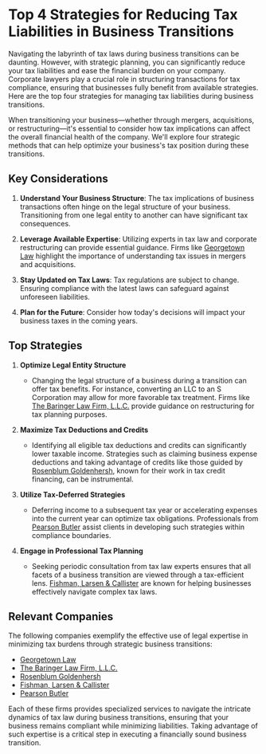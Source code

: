 # Top 4 Strategies for Reducing Tax Liabilities in Business Transitions

Navigating the labyrinth of tax laws during business transitions can be daunting. However, with strategic planning, you can significantly reduce your tax liabilities and ease the financial burden on your company. Corporate lawyers play a crucial role in structuring transactions for tax compliance, ensuring that businesses fully benefit from available strategies. Here are the top four strategies for managing tax liabilities during business transitions.

When transitioning your business—whether through mergers, acquisitions, or restructuring—it's essential to consider how tax implications can affect the overall financial health of the company. We'll explore four strategic methods that can help optimize your business's tax position during these transitions.

## Key Considerations

1. **Understand Your Business Structure**: The tax implications of business transactions often hinge on the legal structure of your business. Transitioning from one legal entity to another can have significant tax consequences.

2. **Leverage Available Expertise**: Utilizing experts in tax law and corporate restructuring can provide essential guidance. Firms like [Georgetown Law](/dir/georgetown_law) highlight the importance of understanding tax issues in mergers and acquisitions.

3. **Stay Updated on Tax Laws**: Tax regulations are subject to change. Ensuring compliance with the latest laws can safeguard against unforeseen liabilities.

4. **Plan for the Future**: Consider how today's decisions will impact your business taxes in the coming years.

## Top Strategies

1. **Optimize Legal Entity Structure**
   - Changing the legal structure of a business during a transition can offer tax benefits. For instance, converting an LLC to an S Corporation may allow for more favorable tax treatment. Firms like [The Baringer Law Firm, L.L.C.](/dir/the_baringer_law_firm_llc) provide guidance on restructuring for tax planning purposes.

2. **Maximize Tax Deductions and Credits**
   - Identifying all eligible tax deductions and credits can significantly lower taxable income. Strategies such as claiming business expense deductions and taking advantage of credits like those guided by [Rosenblum Goldenhersh](/dir/rosenblum_goldenhersh), known for their work in tax credit financing, can be instrumental.

3. **Utilize Tax-Deferred Strategies**
   - Deferring income to a subsequent tax year or accelerating expenses into the current year can optimize tax obligations. Professionals from [Pearson Butler](/dir/pearson_butler) assist clients in developing such strategies within compliance boundaries.

4. **Engage in Professional Tax Planning**
   - Seeking periodic consultation from tax law experts ensures that all facets of a business transition are viewed through a tax-efficient lens. [Fishman, Larsen & Callister](/dir/fishman_larsen__callister) are known for helping businesses effectively navigate complex tax laws.

## Relevant Companies

The following companies exemplify the effective use of legal expertise in minimizing tax burdens through strategic business transitions:

- [Georgetown Law](/dir/georgetown_law)
- [The Baringer Law Firm, L.L.C.](/dir/the_baringer_law_firm_llc)
- [Rosenblum Goldenhersh](/dir/rosenblum_goldenhersh)
- [Fishman, Larsen & Callister](/dir/fishman_larsen__callister)
- [Pearson Butler](/dir/pearson_butler)

Each of these firms provides specialized services to navigate the intricate dynamics of tax law during business transitions, ensuring that your business remains compliant while minimizing liabilities. Taking advantage of such expertise is a critical step in executing a financially sound business transition.
